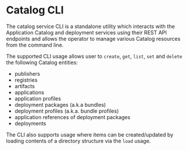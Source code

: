 <!--
SPDX-FileCopyrightText: (C) 2025 Intel Corporation

SPDX-License-Identifier: Apache-2.0
-->

# Catalog CLI

The catalog service CLI is a standalone utility which interacts with the Application Catalog and deployment
services using their REST API endpoints and allows the operator to manage various Catalog resources
from the command line.

The supported CLI usage allows user to `create`, `get`, `list`, `set` and `delete` the following
Catalog entities:
* publishers
* registries
* artifacts
* applications
* application profiles
* deployment packages (a.k.a bundles)
* deployment profiles (a.k.a. bundle profiles)
* application references of deployment packages
* deployments

The CLI also supports usage where items can be created/updated by loading contents of a directory structure via
the `load` usage.
